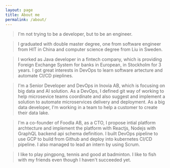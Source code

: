 ```yaml
---
layout: page
title: About me
permalink: /about/
---
```

> I'm not trying to be a developer, but to be an engineer. 

> I graduated with double master degree, one from software engineer from HIT in China and computer science degree from Liu in Sweden.

> I worked as Java developer in a fintech company, which is providing Foreign Exchange System for banks in European, in Stockholm for 3 years. I got great interests in DevOps to learn software artecture and automate CI/CD pieplines.

> I'm a Senior Developer and DevOps in Inovia AB, which is focusing on big data and AI solution. As a DevOps, I defined git way of working to help microsevice teams coordinate and also suggest and implement a solution to automate microservices delivery and deployment. As a big data developer, I'm working in a team to help a customer to create their data lake. 

> I'm a co-founder of Foodla AB, as a CTO, I propose intial platform archtecture and implement the platform with Reactjs, Nodejs with GraphQL backend api schema definition. I built DevOps pipeline to use GCP to build from Github and deploy into kubernetes CI/CD pipeline. I also managed to lead an intern by using Scrum.

> I like to play pingpong, tennis and good at badminton. I like to fish with my friends even though I haven't succeeded yet. 